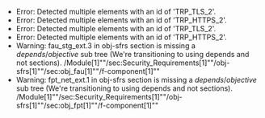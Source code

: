 * Error: Detected multiple elements with an id of 'TRP_TLS_2'.
* Error: Detected multiple elements with an id of 'TRP_HTTPS_2'.
* Error: Detected multiple elements with an id of 'TRP_TLS_2'.
* Error: Detected multiple elements with an id of 'TRP_HTTPS_2'.
* Warning: fau_stg_ext.3 in obj-sfrs section is missing a _depends_/_objective_ sub tree (We're transitioning to using depends and not sections). /Module[1]""/sec:Security_Requirements[1]""/obj-sfrs[1]""/sec:obj_fau[1]""/f-component[1]""
* Warning: fpt_net_ext.1 in obj-sfrs section is missing a _depends_/_objective_ sub tree (We're transitioning to using depends and not sections). /Module[1]""/sec:Security_Requirements[1]""/obj-sfrs[1]""/sec:obj_fpt[1]""/f-component[1]""
